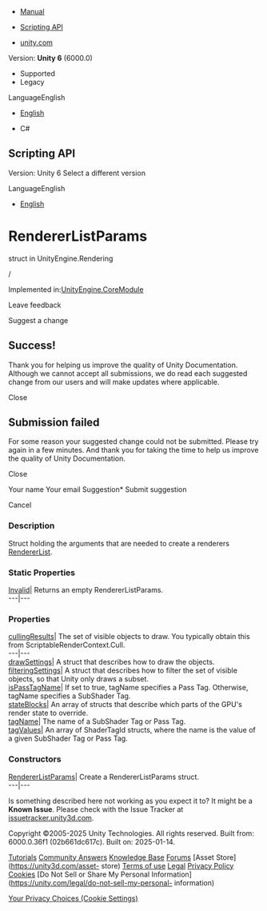 [ ]()

  * [Manual](../Manual/index.html)
  * [Scripting API](../ScriptReference/index.html)

  * [unity.com](https://unity.com/)

Version: **Unity 6** (6000.0)

  * Supported
  * Legacy

LanguageEnglish

  * [English]()

  * C#

[ ](https://docs.unity3d.com)

## Scripting API

Version: Unity 6 Select a different version

LanguageEnglish

  * [English]()

# RendererListParams

struct in UnityEngine.Rendering

/

Implemented in:[UnityEngine.CoreModule](UnityEngine.CoreModule.html)

Leave feedback

Suggest a change

## Success!

Thank you for helping us improve the quality of Unity Documentation. Although
we cannot accept all submissions, we do read each suggested change from our
users and will make updates where applicable.

Close

## Submission failed

For some reason your suggested change could not be submitted. Please <a>try
again</a> in a few minutes. And thank you for taking the time to help us
improve the quality of Unity Documentation.

Close

Your name Your email Suggestion* Submit suggestion

Cancel

[ ]()

### Description

Struct holding the arguments that are needed to create a renderers
[RendererList](Rendering.RendererList.html).

### Static Properties

[Invalid](Rendering.RendererListParams.Invalid.html)| Returns an empty
RendererListParams.  
---|---  
  
### Properties

[cullingResults](Rendering.RendererListParams-cullingResults.html)| The set of
visible objects to draw. You typically obtain this from
ScriptableRenderContext.Cull.  
---|---  
[drawSettings](Rendering.RendererListParams-drawSettings.html)| A struct that
describes how to draw the objects.  
[filteringSettings](Rendering.RendererListParams-filteringSettings.html)| A
struct that describes how to filter the set of visible objects, so that Unity
only draws a subset.  
[isPassTagName](Rendering.RendererListParams-isPassTagName.html)| If set to
true, tagName specifies a Pass Tag. Otherwise, tagName specifies a SubShader
Tag.  
[stateBlocks](Rendering.RendererListParams-stateBlocks.html)| An array of
structs that describe which parts of the GPU's render state to override.  
[tagName](Rendering.RendererListParams-tagName.html)| The name of a SubShader
Tag or Pass Tag.  
[tagValues](Rendering.RendererListParams-tagValues.html)| An array of
ShaderTagId structs, where the name is the value of a given SubShader Tag or
Pass Tag.  
  
### Constructors

[RendererListParams](Rendering.RendererListParams-ctor.html)| Create a
RendererListParams struct.  
---|---  
  
Is something described here not working as you expect it to? It might be a
**Known Issue**. Please check with the Issue Tracker at
[issuetracker.unity3d.com](https://issuetracker.unity3d.com).

Copyright ©2005-2025 Unity Technologies. All rights reserved. Built from:
6000.0.36f1 (02b661dc617c). Built on: 2025-01-14.

[Tutorials](https://unity3d.com/learn) [Community
Answers](https://answers.unity3d.com) [Knowledge
Base](https://support.unity3d.com/hc/en-us)
[Forums](https://forum.unity3d.com) [Asset Store](https://unity3d.com/asset-
store) [Terms of use](https://docs.unity3d.com/Manual/TermsOfUse.html)
[Legal](https://unity.com/legal) [Privacy
Policy](https://unity.com/legal/privacy-policy)
[Cookies](https://unity.com/legal/cookie-policy) [Do Not Sell or Share My
Personal Information](https://unity.com/legal/do-not-sell-my-personal-
information)

[Your Privacy Choices (Cookie Settings)](javascript:void\(0\);)

